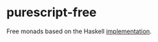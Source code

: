 # purescript-free

Free monads based on the Haskell [implementation](https://github.com/ekmett/free).
